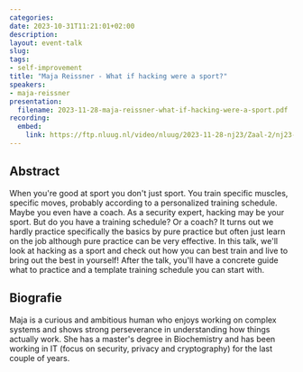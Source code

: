 ```yaml
---
categories:
date: 2023-10-31T11:21:01+02:00
description:
layout: event-talk
slug:
tags:
- self-improvement
title: "Maja Reissner - What if hacking were a sport?"
speakers:
- maja-reissner
presentation:
  filename: 2023-11-28-maja-reissner-what-if-hacking-were-a-sport.pdf
recording:
  embed:
    link: https://ftp.nluug.nl/video/nluug/2023-11-28-nj23/Zaal-2/nj23-Maja_Reissner_What_If_Hacking_Were_A_Sport.mp4
---
```


## Abstract

When you're good at sport you don't just sport. You train specific muscles, specific moves, probably according to a personalized training schedule. Maybe you even have a coach. As a security expert, hacking may be your sport. But do you have a training schedule? Or a coach? It turns out we hardly practice specifically the basics by pure practice but often just learn on the job although pure practice can be very effective. In this talk, we'll look at hacking as a sport and check out how you can best train and live to bring out the best in yourself! After the talk, you'll have a concrete guide what to practice and a template training schedule you can start with.

## Biografie

Maja is a curious and ambitious human who enjoys working on complex systems and shows strong perseverance in understanding how things actually work. She has a master's degree in Biochemistry and has been working in IT (focus on security, privacy and cryptography) for the last couple of years.
